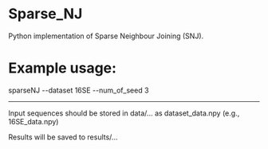 # Sparse_NJ
Python implementation of Sparse Neighbour Joining (SNJ).

# Example usage:
sparseNJ --dataset 16SE --num_of_seed 3


*******************************************
Input sequences should be stored in data/... as dataset_data.npy (e.g., 16SE_data.npy)

Results will be saved to results/...

